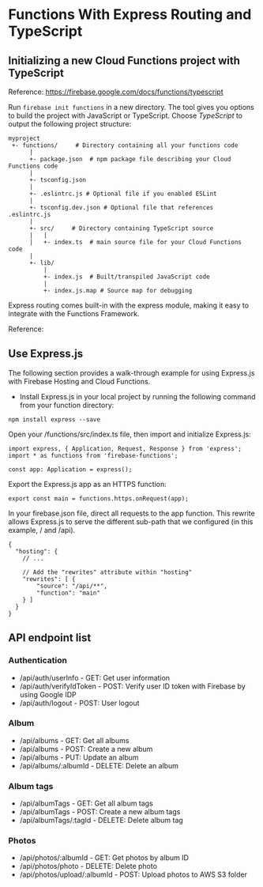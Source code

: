 # Functions With Express Routing and TypeScript

## Initializing a new Cloud Functions project with TypeScript
Reference:
https://firebase.google.com/docs/functions/typescript

Run `firebase init functions` in a new directory. The tool gives you options to build the project with JavaScript or TypeScript.
Choose *TypeScript* to output the following project structure:

```
myproject
 +- functions/     # Directory containing all your functions code
      |
      +- package.json  # npm package file describing your Cloud Functions code
      |
      +- tsconfig.json
      |
      +- .eslintrc.js # Optional file if you enabled ESLint
      |
      +- tsconfig.dev.json # Optional file that references .eslintrc.js
      |
      +- src/     # Directory containing TypeScript source
      |   |
      |   +- index.ts  # main source file for your Cloud Functions code
      |
      +- lib/
          |
          +- index.js  # Built/transpiled JavaScript code
          |
          +- index.js.map # Source map for debugging
```

Express routing comes built-in with the express module, making it easy to integrate with the Functions Framework.

Reference:

## Use Express.js
The following section provides a walk-through example for using Express.js with Firebase Hosting and Cloud Functions.

* Install Express.js in your local project by running the following command from your function directory:
```
npm install express --save
```

Open your /functions/src/index.ts file, then import and initialize Express.js:

```
import express, { Application, Request, Response } from 'express';
import * as functions from 'firebase-functions';

const app: Application = express();
```

Export the Express.js app as an HTTPS function:

```
export const main = functions.https.onRequest(app);
```

In your firebase.json file, direct all requests to the app function. This rewrite allows Express.js to serve the different sub-path that we configured (in this example, / and /api).

```
{
  "hosting": {
    // ...

    // Add the "rewrites" attribute within "hosting"
    "rewrites": [ {
        "source": "/api/**",
        "function": "main"
    } ]
  }
}
```
## API endpoint list
### Authentication
* /api/auth/userInfo - GET: Get user information
* /api/auth/verifyIdToken - POST: Verify user ID token with Firebase by using Google IDP
* /api/auth/logout - POST: User logout

### Album
* /api/albums - GET: Get all albums
* /api/albums - POST: Create a new album
* /api/albums - PUT: Update an album
* /api/albums/:albumId - DELETE: Delete an album

### Album tags
* /api/albumTags - GET: Get all album tags
* /api/albumTags - POST: Create a new album tags
* /api/albumTags/:tagId - DELETE: Delete album tag

### Photos
* /api/photos/:albumId - GET: Get photos by album ID
* /api/photos/photo - DELETE: Delete photo
* /api/photos/upload/:albumId - POST: Upload photos to AWS S3 folder

